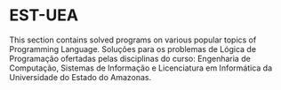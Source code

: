 # EST-UEA
This section contains solved programs on various popular topics of Programming Language. 
Soluções para os problemas de Lógica de Programação ofertadas pelas disciplinas do curso:
Engenharia de Computação, Sistemas de Informação e Licenciatura em Informática da Universidade do Estado do Amazonas.
